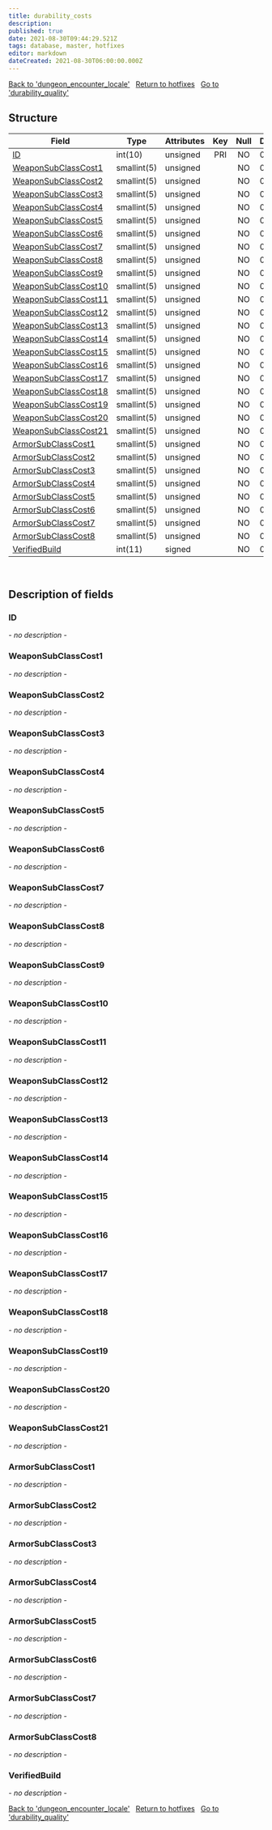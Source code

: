 ```yaml
---
title: durability_costs
description: 
published: true
date: 2021-08-30T09:44:29.521Z
tags: database, master, hotfixes
editor: markdown
dateCreated: 2021-08-30T06:00:00.000Z
---
```


<a href="https://dev.trinitycore.info/en/database/master/hotfixes/dungeon_encounter_locale" class="mt-5 v-btn v-btn--depressed v-btn--flat v-btn--outlined theme--light v-size--default darkblue--text text--lighten-3"><span class="v-btn__content"><i aria-hidden="true" class="v-icon notranslate v-icon--left mdi mdi-arrow-left theme--light"></i><span>Back to 'dungeon_encounter_locale'</span></span></a>&nbsp;&nbsp;&nbsp;<a href="https://dev.trinitycore.info/en/database/master/hotfixes/home" class="mt-5 v-btn v-btn--depressed v-btn--flat v-btn--outlined theme--light v-size--default darkblue--text text--lighten-3"><span class="v-btn__content"><i aria-hidden="true" class="v-icon notranslate v-icon--left mdi mdi-home-outline theme--light"></i><span>Return to hotfixes</span></span></a>&nbsp;&nbsp;&nbsp;<a href="https://dev.trinitycore.info/en/database/master/hotfixes/durability_quality" class="mt-5 v-btn v-btn--depressed v-btn--flat v-btn--outlined theme--light v-size--default darkblue--text text--lighten-3"><span class="v-btn__content"><span>Go to 'durability_quality'</span><i aria-hidden="true" class="v-icon notranslate v-icon--right mdi mdi-arrow-right theme--light"></i></span></a>

## Structure

| Field | Type | Attributes | Key | Null | Default | Extra | Comment |
| --- | --- | --- | :---: | :---: | --- | --- | --- |
| [ID](#ID) | int(10) | unsigned | PRI | NO | 0 |  |  |
| [WeaponSubClassCost1](#WeaponSubClassCost1) | smallint(5) | unsigned |  | NO | 0 |  |  |
| [WeaponSubClassCost2](#WeaponSubClassCost2) | smallint(5) | unsigned |  | NO | 0 |  |  |
| [WeaponSubClassCost3](#WeaponSubClassCost3) | smallint(5) | unsigned |  | NO | 0 |  |  |
| [WeaponSubClassCost4](#WeaponSubClassCost4) | smallint(5) | unsigned |  | NO | 0 |  |  |
| [WeaponSubClassCost5](#WeaponSubClassCost5) | smallint(5) | unsigned |  | NO | 0 |  |  |
| [WeaponSubClassCost6](#WeaponSubClassCost6) | smallint(5) | unsigned |  | NO | 0 |  |  |
| [WeaponSubClassCost7](#WeaponSubClassCost7) | smallint(5) | unsigned |  | NO | 0 |  |  |
| [WeaponSubClassCost8](#WeaponSubClassCost8) | smallint(5) | unsigned |  | NO | 0 |  |  |
| [WeaponSubClassCost9](#WeaponSubClassCost9) | smallint(5) | unsigned |  | NO | 0 |  |  |
| [WeaponSubClassCost10](#WeaponSubClassCost10) | smallint(5) | unsigned |  | NO | 0 |  |  |
| [WeaponSubClassCost11](#WeaponSubClassCost11) | smallint(5) | unsigned |  | NO | 0 |  |  |
| [WeaponSubClassCost12](#WeaponSubClassCost12) | smallint(5) | unsigned |  | NO | 0 |  |  |
| [WeaponSubClassCost13](#WeaponSubClassCost13) | smallint(5) | unsigned |  | NO | 0 |  |  |
| [WeaponSubClassCost14](#WeaponSubClassCost14) | smallint(5) | unsigned |  | NO | 0 |  |  |
| [WeaponSubClassCost15](#WeaponSubClassCost15) | smallint(5) | unsigned |  | NO | 0 |  |  |
| [WeaponSubClassCost16](#WeaponSubClassCost16) | smallint(5) | unsigned |  | NO | 0 |  |  |
| [WeaponSubClassCost17](#WeaponSubClassCost17) | smallint(5) | unsigned |  | NO | 0 |  |  |
| [WeaponSubClassCost18](#WeaponSubClassCost18) | smallint(5) | unsigned |  | NO | 0 |  |  |
| [WeaponSubClassCost19](#WeaponSubClassCost19) | smallint(5) | unsigned |  | NO | 0 |  |  |
| [WeaponSubClassCost20](#WeaponSubClassCost20) | smallint(5) | unsigned |  | NO | 0 |  |  |
| [WeaponSubClassCost21](#WeaponSubClassCost21) | smallint(5) | unsigned |  | NO | 0 |  |  |
| [ArmorSubClassCost1](#ArmorSubClassCost1) | smallint(5) | unsigned |  | NO | 0 |  |  |
| [ArmorSubClassCost2](#ArmorSubClassCost2) | smallint(5) | unsigned |  | NO | 0 |  |  |
| [ArmorSubClassCost3](#ArmorSubClassCost3) | smallint(5) | unsigned |  | NO | 0 |  |  |
| [ArmorSubClassCost4](#ArmorSubClassCost4) | smallint(5) | unsigned |  | NO | 0 |  |  |
| [ArmorSubClassCost5](#ArmorSubClassCost5) | smallint(5) | unsigned |  | NO | 0 |  |  |
| [ArmorSubClassCost6](#ArmorSubClassCost6) | smallint(5) | unsigned |  | NO | 0 |  |  |
| [ArmorSubClassCost7](#ArmorSubClassCost7) | smallint(5) | unsigned |  | NO | 0 |  |  |
| [ArmorSubClassCost8](#ArmorSubClassCost8) | smallint(5) | unsigned |  | NO | 0 |  |  |
| [VerifiedBuild](#VerifiedBuild) | int(11) | signed |  | NO | 0 |  |  |
&nbsp;
## Description of fields

### ID
*- no description -*
&nbsp;

### WeaponSubClassCost1
*- no description -*
&nbsp;

### WeaponSubClassCost2
*- no description -*
&nbsp;

### WeaponSubClassCost3
*- no description -*
&nbsp;

### WeaponSubClassCost4
*- no description -*
&nbsp;

### WeaponSubClassCost5
*- no description -*
&nbsp;

### WeaponSubClassCost6
*- no description -*
&nbsp;

### WeaponSubClassCost7
*- no description -*
&nbsp;

### WeaponSubClassCost8
*- no description -*
&nbsp;

### WeaponSubClassCost9
*- no description -*
&nbsp;

### WeaponSubClassCost10
*- no description -*
&nbsp;

### WeaponSubClassCost11
*- no description -*
&nbsp;

### WeaponSubClassCost12
*- no description -*
&nbsp;

### WeaponSubClassCost13
*- no description -*
&nbsp;

### WeaponSubClassCost14
*- no description -*
&nbsp;

### WeaponSubClassCost15
*- no description -*
&nbsp;

### WeaponSubClassCost16
*- no description -*
&nbsp;

### WeaponSubClassCost17
*- no description -*
&nbsp;

### WeaponSubClassCost18
*- no description -*
&nbsp;

### WeaponSubClassCost19
*- no description -*
&nbsp;

### WeaponSubClassCost20
*- no description -*
&nbsp;

### WeaponSubClassCost21
*- no description -*
&nbsp;

### ArmorSubClassCost1
*- no description -*
&nbsp;

### ArmorSubClassCost2
*- no description -*
&nbsp;

### ArmorSubClassCost3
*- no description -*
&nbsp;

### ArmorSubClassCost4
*- no description -*
&nbsp;

### ArmorSubClassCost5
*- no description -*
&nbsp;

### ArmorSubClassCost6
*- no description -*
&nbsp;

### ArmorSubClassCost7
*- no description -*
&nbsp;

### ArmorSubClassCost8
*- no description -*
&nbsp;

### VerifiedBuild
*- no description -*
&nbsp;

<a href="https://dev.trinitycore.info/en/database/master/hotfixes/dungeon_encounter_locale" class="mt-5 v-btn v-btn--depressed v-btn--flat v-btn--outlined theme--light v-size--default darkblue--text text--lighten-3"><span class="v-btn__content"><i aria-hidden="true" class="v-icon notranslate v-icon--left mdi mdi-arrow-left theme--light"></i><span>Back to 'dungeon_encounter_locale'</span></span></a>&nbsp;&nbsp;&nbsp;<a href="https://dev.trinitycore.info/en/database/master/hotfixes/home" class="mt-5 v-btn v-btn--depressed v-btn--flat v-btn--outlined theme--light v-size--default darkblue--text text--lighten-3"><span class="v-btn__content"><i aria-hidden="true" class="v-icon notranslate v-icon--left mdi mdi-home-outline theme--light"></i><span>Return to hotfixes</span></span></a>&nbsp;&nbsp;&nbsp;<a href="https://dev.trinitycore.info/en/database/master/hotfixes/durability_quality" class="mt-5 v-btn v-btn--depressed v-btn--flat v-btn--outlined theme--light v-size--default darkblue--text text--lighten-3"><span class="v-btn__content"><span>Go to 'durability_quality'</span><i aria-hidden="true" class="v-icon notranslate v-icon--right mdi mdi-arrow-right theme--light"></i></span></a>


